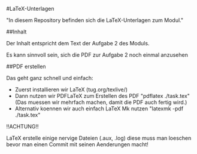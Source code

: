 #LaTeX-Unterlagen

"In diesem Repository befinden sich die LaTeX-Unterlagen zum Modul."

##Inhalt

Der Inhalt entspricht dem Text der Aufgabe 2 des Moduls.

Es kann sinnvoll sein, sich die PDF zur Aufgabe 2 noch einmal
anzusehen


##PDF erstellen

Das geht ganz schnell und einfach:

- Zuerst installieren wir LaTeX (tug.org/texlive/)
- Dann nutzen wir PDFLaTeX zum Erstellen des PDF
	"pdflatex ./task.tex" (Das muessen wir mehrfach machen, damit die PDF auch fertig wird.)
- Alternativ koennen wir auch einfach LaTeX Mk nutzen 
	"latexmk -pdf ./task.tex"


!!ACHTUNG!!

LaTeX erstelle einige nervige Dateien (.aux, .log) diese muss man loeschen bevor
man einen Commit mit seinen Aenderungen macht!
